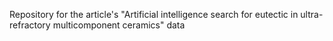 Repository for the article's "Artificial intelligence search for eutectic in ultra-refractory multicomponent ceramics" data
